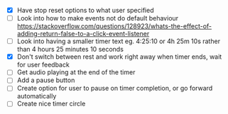 - [x] Have stop reset options to what user specified
- [ ] Look into how to make events not do default behaviour https://stackoverflow.com/questions/128923/whats-the-effect-of-adding-return-false-to-a-click-event-listener
- [ ] Look into having a smaller timer text eg. 4:25:10 or 4h 25m 10s rather than 4 hours 25 minutes 10 seconds
- [x] Don't switch between rest and work right away when timer ends, wait for user feedback
- [ ] Get audio playing at the end of the timer
- [ ] Add a pause button
- [ ] Create option for user to pause on timer completion, or go forward automatically
- [ ] Create nice timer circle

